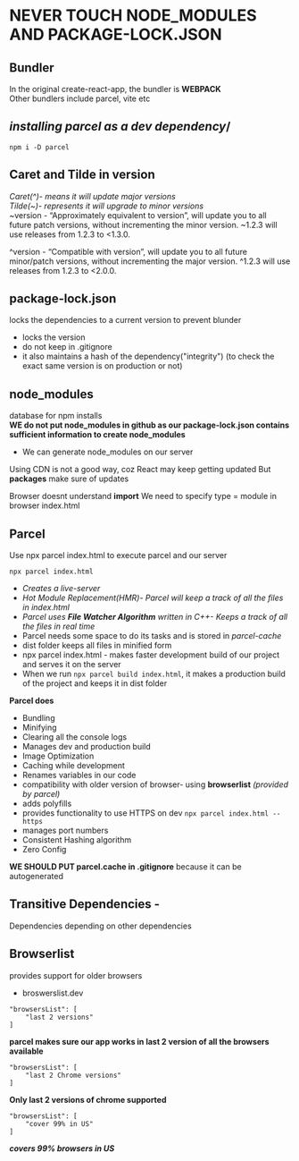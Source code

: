 # NEVER TOUCH NODE_MODULES AND PACKAGE-LOCK.JSON
## Bundler
In the original create-react-app, the bundler is **WEBPACK**\
Other bundlers include parcel, vite etc

## ***installing parcel as a dev dependency***/
```
npm i -D parcel
```

## Caret and Tilde in version
*Caret(^)- means it will update major versions*\
*Tilde(~)- represents it will upgrade to minor versions*\
~version - “Approximately equivalent to version”, will update you to all future patch versions, without incrementing the minor version. ~1.2.3 will use releases from 1.2.3 to <1.3.0.

^version - “Compatible with version”, will update you to all future minor/patch versions, without incrementing the major version. ^1.2.3 will use releases from 1.2.3 to <2.0.0.

## package-lock.json
locks the dependencies to a current version to prevent blunder
- locks the version
- do not keep in .gitignore
- it also maintains a hash of the dependency("integrity") (to check the exact same version is on production or not)

## node_modules
database for npm installs\
**WE do not put node_modules in github as our package-lock.json contains sufficient information to create node_modules**
- We can generate node_modules on our server

Using CDN is not a good way, coz React may keep getting updated But **packages** make sure of updates

Browser doesnt understand **import**
We need to specify type = module in browser index.html

## Parcel
Use npx parcel index.html to execute parcel and our server
```
npx parcel index.html
```
- *Creates a live-server*
- *Hot Module Replacement(HMR)- Parcel will keep a track of all the files in index.html*
- *Parcel uses **File Watcher Algorithm** written in C++- Keeps a track of all the files in real time*
- Parcel needs some space to do its tasks and is stored in *parcel-cache*
- dist folder keeps all files in minified form
- npx parcel index.html - makes faster development build of our project and serves it on the server
- When we run ```npx parcel build index.html```, it makes a production build of the project and keeps it in dist folder

**Parcel does**
- Bundling
- Minifying
- Clearing all the console logs
- Manages dev and production build
- Image Optimization
- Caching while development
- Renames variables in our code
- compatibility with older version of browser- using **browserlist** *(provided by parcel)*
- adds polyfills
- provides functionality to use HTTPS on dev
```npx parcel index.html --https```
- manages port numbers
- Consistent Hashing algorithm
- Zero Config

**WE SHOULD PUT parcel.cache in .gitignore** because it can be autogenerated

## Transitive Dependencies - 
Dependencies depending on other dependencies 

## Browserlist
provides support for older browsers
- broswerslist.dev
```
"browsersList": [
    "last 2 versions"
]
```
**parcel makes sure our app works in last 2 version of all the browsers available**
```
"browsersList": [
    "last 2 Chrome versions"
]
```
**Only last 2 versions of chrome supported**

```
"browsersList": [
    "cover 99% in US"
]
```
***covers 99% browsers in US***



